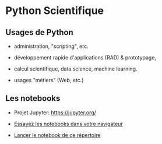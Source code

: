 Python Scientifique
===================

Usages de Python
----------------

  - administration, "scripting", etc.

  - développement rapide d'applications (RAD) & prototypage,
  
  - calcul scientifique, data science, machine learning.
  
  - usages "métiers" (Web, etc.)

Les notebooks
-------------

  - Projet Jupyter: <https://jupyter.org/>

  - [Essayez les notebooks dans votre navigateur](https://jupyter.org/try)

  - [Lancer le notebook de ce répertoire](https://mybinder.org/v2/gh/boisgera/Python-Scientifique/master?filepath=Python-Scientifique.ipynb)
